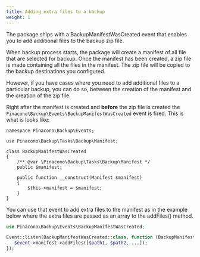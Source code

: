 ```yaml
---
title: Adding extra files to a backup
weight: 1
---
```

The package ships with a BackupManifestWasCreated event that enables you to add additional files to the backup zip file.

When backup process starts, the package will create a manifest of all file that are selected for backup. Once the manifest has been created, a zip file is made containing all the files in the manifest. The zip file will be copied to the backup destinations you configured.

However, if you have cases where you need to add additional files to a particular backup, you can do so, between the creation of the manifest and the creation of the zip file.

Right after the manifest is created and **before** the zip file is created the `Pinacono\Backup\Events\BackupManifestWasCreated` event is fired. This is what is looks like:

```
namespace Pinacono\Backup\Events;

use Pinacono\Backup\Tasks\Backup\Manifest;

class BackupManifestWasCreated
{
    /** @var \Pinacono\Backup\Tasks\Backup\Manifest */
    public $manifest;

    public function __construct(Manifest $manifest)
    {
        $this->manifest = $manifest;
    }
}

```

You can use that event to add extra files to the manifest as in the example below where the extra files are passed as an array to the addFiles() method.

```php
use Pinacono\Backup\Events\BackupManifestWasCreated;

Event::listen(BackupManifestWasCreated::class, function (BackupManifestWasCreated $event) {
   $event->manifest->addFiles([$path1, $path2, ...]);
});
```
